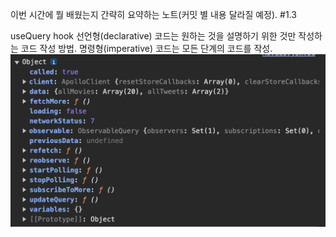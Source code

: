 이번 시간에 뭘 배웠는지 간략히 요약하는 노트(커밋 별 내용 달라질 예정).
#1.3

useQuery hook
선언형(declarative) 코드는 원하는 것을 설명하기 위한 것만 작성하는 코드 작성 방법.
명령형(imperative) 코드는 모든 단계의 코드를 작성.
![Alt text](image.png)
